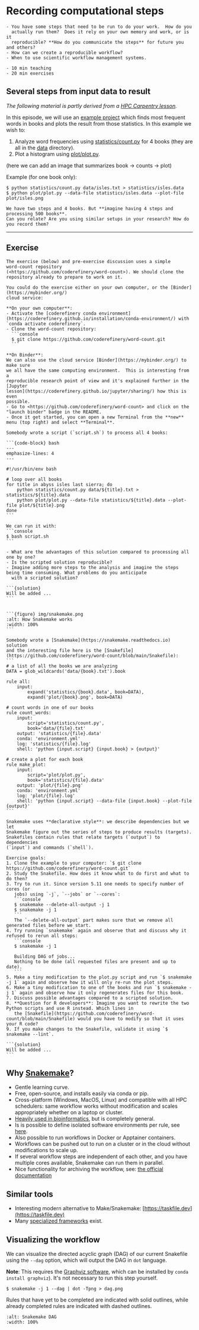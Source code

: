 # Recording computational steps

```{questions}
- You have some steps that need to be run to do your work.  How do you
  actually run them?  Does it rely on your own memory and work, or is it
  reproducible? **How do you communicate the steps** for future you and others?
- How can we create a reproducible workflow?
- When to use scientific workflow management systems.
```

```{instructor-note}
- 10 min teaching
- 20 min exercises
```


## Several steps from input data to result

*The following material is partly derived from a [HPC Carpentry lesson](https://hpc-carpentry.github.io/hpc-python/).*

In this episode, we will use an [example
project](https://github.com/coderefinery/word-count) which finds most frequent
words in books and plots the result from those statistics.  In this example we
wish to:
1. Analyze word frequencies using [statistics/count.py](https://github.com/coderefinery/word-count/blob/main/statistics/count.py)
   for 4 books
   (they are all in the [data](https://github.com/coderefinery/word-count/tree/main/data) directory).
2. Plot a histogram using [plot/plot.py](https://github.com/coderefinery/word-count/blob/main/plot/plot.py).

(here we can add an image that summarizes book -> counts -> plot)

Example (for one book only):

```console
$ python statistics/count.py data/isles.txt > statistics/isles.data
$ python plot/plot.py --data-file statistics/isles.data --plot-file plot/isles.png
```

```{discussion}
We have two steps and 4 books. But **imagine having 4 steps and processing 500 books**.
Can you relate? Are you using similar setups in your research? How do you record them?
```

---

## Exercise

````{prereq} Exercise preparation
The exercise (below) and pre-exercise discussion uses a simple
word-count repository
(<https://github.com/coderefinery/word-count>). We should clone the
repository already to prepare to work on it.

You could do the exercise either on your own computer, or the [Binder](https://mybinder.org/)
cloud service:

**On your own computer**:
- Activate the [coderefinery conda environment](https://coderefinery.github.io/installation/conda-environment/) with `conda activate coderefinery`.
- Clone the word-count repository:
  ```console
  $ git clone https://github.com/coderefinery/word-count.git
  ```

**On Binder**:
We can also use the cloud service [Binder](https://mybinder.org/) to make sure
we all have the same computing environment.  This is interesting from a
reproducible research point of view and it's explained further in the [Jupyter
lesson](https://coderefinery.github.io/jupyter/sharing/) how this is even
possible.
- Go to <https://github.com/coderefinery/word-count> and click on the "launch binder" badge in the README.
- Once it get started, you can open a new Terminal from the **new** menu (top right) and select **Terminal**.
````

````{exercise} Workflow-1: Scripted solution for processing 4 books
Somebody wrote a script (`script.sh`) to process all 4 books:

```{code-block} bash
---
emphasize-lines: 4
---

#!/usr/bin/env bash

# loop over all books
for title in abyss isles last sierra; do
    python statistics/count.py data/${title}.txt > statistics/${title}.data
    python plot/plot.py --data-file statistics/${title}.data --plot-file plot/${title}.png
done
```

We can run it with:
```console
$ bash script.sh
```

- What are the advantages of this solution compared to processing all one by one?
- Is the scripted solution reproducible?
- Imagine adding more steps to the analysis and imagine the steps being time consuming. What problems do you anticipate
  with a scripted solution?

```{solution}
Will be added ...
```
````

````{exercise} Workflow-2: Workflow solution using Snakemake

```{figure} img/snakemake.png
:alt: How Snakemake works
:width: 100%
```

Somebody wrote a [Snakemake](https://snakemake.readthedocs.io) solution
and the interesting file here is the [Snakefile](https://github.com/coderefinery/word-count/blob/main/Snakefile):
```
# a list of all the books we are analyzing
DATA = glob_wildcards('data/{book}.txt').book

rule all:
    input:
        expand('statistics/{book}.data', book=DATA),
        expand('plot/{book}.png', book=DATA)

# count words in one of our books
rule count_words:
    input:
        script='statistics/count.py',
        book='data/{file}.txt'
    output: 'statistics/{file}.data'
    conda: 'environment.yml'
    log: 'statistics/{file}.log'
    shell: 'python {input.script} {input.book} > {output}'

# create a plot for each book
rule make_plot:
    input:
        script='plot/plot.py',
        book='statistics/{file}.data'
    output: 'plot/{file}.png'
    conda: 'environment.yml'
    log: 'plot/{file}.log'
    shell: 'python {input.script} --data-file {input.book} --plot-file {output}'
```

Snakemake uses **declarative style**: we describe dependencies but we let
Snakemake figure out the series of steps to produce results (targets).
Snakefiles contain rules that relate targets (`output`) to dependencies
(`input`) and commands (`shell`).

Exercise goals:
1. Clone the example to your computer: `$ git clone https://github.com/coderefinery/word-count.git`
2. Study the Snakefile. How does it know what to do first and what to do then?
3. Try to run it. Since version 5.11 one needs to specify number of cores (or
   jobs) using `-j`, `--jobs` or `--cores`:
   ```console
   $ snakemake --delete-all-output -j 1
   $ snakemake -j 1
   ```
   The `--delete-all-output` part makes sure that we remove all generated files before we start.
4. Try running `snakemake` again and observe that and discuss why it refused to rerun all steps:
   ```console
   $ snakemake -j 1

   Building DAG of jobs...
   Nothing to be done (all requested files are present and up to date).
   ```
5. Make a tiny modification to the plot.py script and run `$ snakemake -j 1` again and observe how it will only re-run the plot steps.
6. Make a tiny modification to one of the books and run `$ snakemake -j 1` again and observe how it only regenerates files for this book.
7. Discuss possible advantages compared to a scripted solution.
8. **Question for R developers**: Imagine you want to rewrite the two Python scripts and use R instead. Which lines in
   the [Snakefile](https://github.com/coderefinery/word-count/blob/main/Snakefile) would you have to modify so that it uses your R code?
9. If you make changes to the Snakefile, validate it using `$ snakemake --lint`.

```{solution}
Will be added ...
```
````


## Why [Snakemake](https://snakemake.readthedocs.io/)?

- Gentle learning curve.
- Free, open-source, and installs easily via conda or pip.
- Cross-platform (Windows, MacOS, Linux) and compatible with all HPC schedulers:
  same workflow works without modification and scales appropriately whether on a laptop or cluster.
- [Heavily used in bioinformatics](https://twitter.com/carl_witt/status/1103951128046301185), but is completely general.
- Is is possible to define isolated software environments per rule, see [here](https://github.com/coderefinery/word-count/blob/f4ca47440751dd2c65f55fef1a8d9f181ecdd2f6/Snakefile#L15).
- Also possible to run workflows in Docker or Apptainer containers.
- Workflows can be pushed out to run on a cluster or in the cloud without modifications to scale up.
- If several workflow steps are independent of each other, and you have multiple cores available, Snakemake can run them in parallel.
- Nice functionality for archiving the workflow, see: [the official documentation](https://snakemake.readthedocs.io/en/stable/snakefiles/deployment.html#sustainable-and-reproducible-archiving)


## Similar tools

- Interesting modern alternative to Make/Snakemake: [https://taskfile.dev](https://taskfile.dev)
- Many [specialized frameworks](https://github.com/common-workflow-language/common-workflow-language/wiki/Existing-Workflow-systems) exist.


## Visualizing the workflow

We can visualize the directed acyclic graph (DAG) of our current Snakefile
using the `--dag` option, which will output the DAG in `dot` language.

**Note**: This requires the [Graphviz software](https://www.graphviz.org/),
which can be installed by `conda install graphviz`). It's not necessary to
run this step yourself.

```console
$ snakemake -j 1 --dag | dot -Tpng > dag.png
```
Rules that have yet to be completed are indicated with solid outlines, while already completed rules are indicated with dashed outlines.

```{figure} img/snakemake_dag.png
:alt: Snakemake DAG
:width: 100%
```
